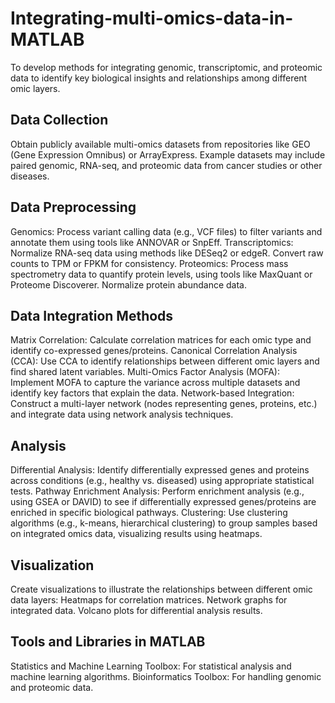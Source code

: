# Integrating-multi-omics-data-in-MATLAB

To develop methods for integrating genomic, transcriptomic, and proteomic data to identify key biological insights and relationships among different omic layers.

 ## Data Collection
Obtain publicly available multi-omics datasets from repositories like GEO (Gene Expression Omnibus) or ArrayExpress.
Example datasets may include paired genomic, RNA-seq, and proteomic data from cancer studies or other diseases.

## Data Preprocessing
Genomics: Process variant calling data (e.g., VCF files) to filter variants and annotate them using tools like ANNOVAR or SnpEff.
Transcriptomics: Normalize RNA-seq data using methods like DESeq2 or edgeR. Convert raw counts to TPM or FPKM for consistency.
Proteomics: Process mass spectrometry data to quantify protein levels, using tools like MaxQuant or Proteome Discoverer. Normalize protein abundance data.

## Data Integration Methods

Matrix Correlation: Calculate correlation matrices for each omic type and identify co-expressed genes/proteins.
Canonical Correlation Analysis (CCA): Use CCA to identify relationships between different omic layers and find shared latent variables.
Multi-Omics Factor Analysis (MOFA): Implement MOFA to capture the variance across multiple datasets and identify key factors that explain the data.
Network-based Integration: Construct a multi-layer network (nodes representing genes, proteins, etc.) and integrate data using network analysis techniques.

## Analysis
Differential Analysis: Identify differentially expressed genes and proteins across conditions (e.g., healthy vs. diseased) using appropriate statistical tests.
Pathway Enrichment Analysis: Perform enrichment analysis (e.g., using GSEA or DAVID) to see if differentially expressed genes/proteins are enriched in specific biological pathways.
Clustering: Use clustering algorithms (e.g., k-means, hierarchical clustering) to group samples based on integrated omics data, visualizing results using heatmaps.

## Visualization
Create visualizations to illustrate the relationships between different omic data layers:
Heatmaps for correlation matrices.
Network graphs for integrated data.
Volcano plots for differential analysis results.

## Tools and Libraries in MATLAB
Statistics and Machine Learning Toolbox: For statistical analysis and machine learning algorithms.
Bioinformatics Toolbox: For handling genomic and proteomic data.
